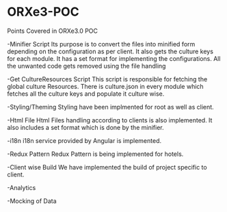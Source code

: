 # ORXe3-POC


Points Covered in ORXe3.0 POC

-Minifier Script 
	Its purpose is to convert the files into minified form depending on the configuration as per client.
	It also gets the culture keys for each module. 
	It has a set format for implementing the configurations. 
	All the unwanted code gets removed using the file handling

-Get CultureResources Script
	This script is responsible for fetching the global culture Resources. 
	There is culture.json in every module which fetches all the culture keys and populate it culture wise.

-Styling/Theming
	Styling have been implmented for root as well as client.

-Html File 
	Html Files handling according to clients is also implemented. 
	It also includes a set format which is done by the minifier.

-i18n
	i18n service provided by Angular is implemented. 

-Redux Pattern
	Redux Pattern is being implemented for hotels.

-Client wise Build
	We have implemented the build of project specific to client.

-Analytics

-Mocking of Data
